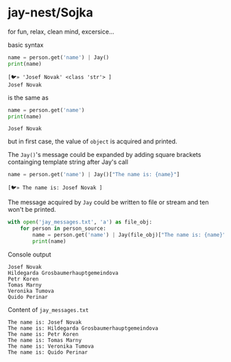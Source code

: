 # jay-nest/Sojka
for fun, relax, clean mind, excersice...

basic syntax
``` python
name = person.get('name') | Jay()
print(name)
```
```
[🐦» 'Josef Novak' <class 'str'> ]
Josef Novak
```
is the same as
```python
name = person.get('name')
print(name)
```
```
Josef Novak
```
but in first case, the value of `object` is acquired and printed.


The `Jay()`'s message could be expanded by adding square brackets containging template string after Jay's call
```python
name = person.get('name') | Jay()["The name is: {name}"]
```
```
[🐦» The name is: Josef Novak ]
```

The message acquired by `Jay` could be written to file or stream and ten won't be printed.
```python
with open('jay_messages.txt', 'a') as file_obj:
    for person in person_source:
        name = person.get('name') | Jay(file_obj)["The name is: {name}"]
        print(name)
```
Console output
```
Josef Novak
Hildegarda Grosbaumerhauptgemeindova
Petr Koren
Tomas Marny
Veronika Tumova
Quido Perinar
```
Content of `jay_messages.txt`
 ```
The name is: Josef Novak 
The name is: Hildegarda Grosbaumerhauptgemeindova
The name is: Petr Koren 
The name is: Tomas Marny 
The name is: Veronika Tumova
The name is: Quido Perinar
 ```
